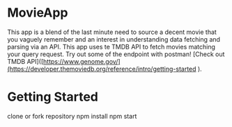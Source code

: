 # MovieApp

  This app is a blend of the last minute need to source a decent movie that you vaguely remember and an interest in understanding data fetching and parsing via an API.  This app uses te TMDB API to fetch movies matching your query request.  Try out some of the endpoint with postman! [Check out TMDB API]([https://www.genome.gov/](https://developer.themoviedb.org/reference/intro/getting-started ).

# Getting Started

clone or fork repository
npm install
npm start


